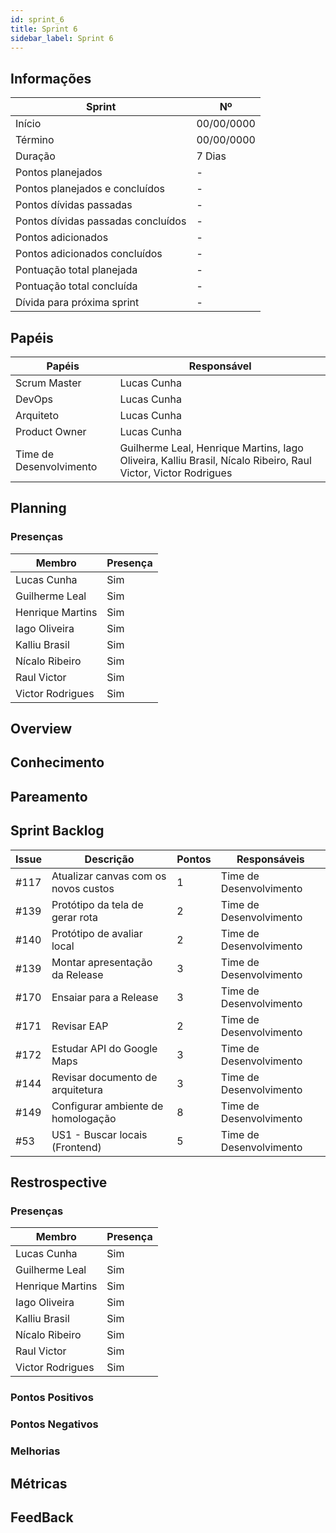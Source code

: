 ```yaml
---
id: sprint_6
title: Sprint 6
sidebar_label: Sprint 6
---
```


## Informações

|Sprint|Nº|
|--------|---------|
|Início|00/00/0000|
|Término|00/00/0000|
|Duração|7 Dias|
|Pontos planejados|-|
|Pontos planejados e concluídos|-|
|Pontos dívidas passadas|-|
|Pontos dívidas passadas concluídos|-|
|Pontos adicionados|-|
|Pontos adicionados concluídos|-|
|Pontuação total planejada|-|
|Pontuação total concluída|-|
|Dívida para próxima sprint|-|

## Papéis

|Papéis|Responsável|
|--------|---------|
|Scrum Master|Lucas Cunha|
|DevOps|Lucas Cunha|
|Arquiteto|Lucas Cunha|
|Product Owner|Lucas Cunha|
|Time de Desenvolvimento|Guilherme Leal, Henrique Martins, Iago Oliveira, Kalliu Brasil, Nícalo Ribeiro, Raul Victor, Victor Rodrigues|

## Planning

### Presenças

|Membro|Presença|
|--------|---------|
|Lucas Cunha|Sim|
|Guilherme Leal|Sim|
|Henrique Martins|Sim|
|Iago Oliveira|Sim|
|Kalliu Brasil|Sim|
|Nícalo Ribeiro|Sim|
|Raul Victor|Sim|
|Victor Rodrigues|Sim|

## Overview

## Conhecimento

## Pareamento

## Sprint Backlog

|Issue|	Descrição|	Pontos|	Responsáveis|
|-----|----------|--------|-------------|
|#117| Atualizar canvas com os novos custos| 1 |Time de Desenvolvimento|
|#139| Protótipo da tela de gerar rota     | 2 |Time de Desenvolvimento|
|#140| Protótipo de avaliar local          | 2 |Time de Desenvolvimento|
|#139| Montar apresentação da Release      | 3 |Time de Desenvolvimento|
|#170| Ensaiar para a Release              | 3 |Time de Desenvolvimento|
|#171| Revisar EAP                         | 2 |Time de Desenvolvimento|
|#172| Estudar API do Google Maps          | 3 |Time de Desenvolvimento|
|#144| Revisar documento de arquitetura    | 3 |Time de Desenvolvimento|
|#149| Configurar ambiente de homologação  | 8 |Time de Desenvolvimento|
|#53 | US1 - Buscar locais (Frontend)      | 5 |Time de Desenvolvimento|



## Restrospective 

### Presenças
|Membro|Presença|
|--------|---------|
|Lucas Cunha|Sim|
|Guilherme Leal|Sim|
|Henrique Martins|Sim|
|Iago Oliveira|Sim|
|Kalliu Brasil|Sim|
|Nícalo Ribeiro|Sim|
|Raul Victor|Sim|
|Victor Rodrigues|Sim|

### Pontos Positivos

### Pontos Negativos

### Melhorias

## Métricas

## FeedBack
